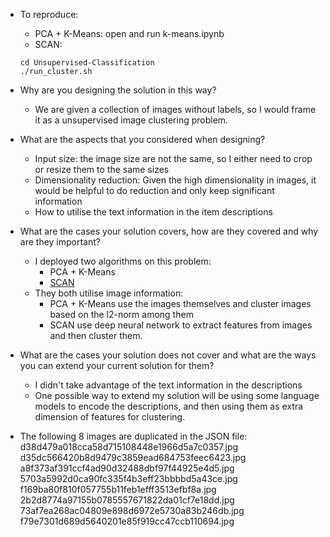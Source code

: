 - To reproduce:
  - PCA + K-Means: open and run k-means.ipynb
  - SCAN: 
  ```
  cd Unsupervised-Classification
  ./run_cluster.sh
  ```
- Why are you designing the solution in this way?
  - We are given a collection of images without labels, so I would frame it as a unsupervised image clustering problem.
- What are the aspects that you considered when designing?
  - Input size: the image size are not the same, so I either need to crop or resize them to the same sizes
  - Dimensionality reduction: Given the high dimensionality in images, it would be helpful to do reduction and only keep significant information
  - How to utilise the text information in the item descriptions
- What are the cases your solution covers, how are they covered and why are they
  important?
  - I deployed two algorithms on this problem:
    - PCA + K-Means
    - [SCAN](https://github.com/wvangansbeke/Unsupervised-Classification)
  - They both utilise image information:
    - PCA + K-Means use the images themselves and cluster images based on the l2-norm among them
    - SCAN use deep neural network to extract features from images and then cluster them.
- What are the cases your solution does not cover and what are the ways you can
  extend your current solution for them?
  - I didn't take advantage of the text information in the descriptions
  - One possible way to extend my solution will be using some language models to encode the descriptions, and then using them as extra dimension of features for clustering.

- The following 8 images are duplicated in the JSON file:
      d38d479a018cca58d715108448e1966d5a7c0357.jpg   
      d35dc566420b8d9479c3859ead684753feec6423.jpg   
      a8f373af391ccf4ad90d32488dbf97f44925e4d5.jpg   
      5703a5992d0ca90fc335f4b3eff23bbbbd5a43ce.jpg   
      f169ba80f810f057755b11feb1efff3513efbf8a.jpg   
      2b2d8774a97155b0785557671822da01cf7e18dd.jpg   
      73af7ea268ac04809e898d6972e5730a83b246db.jpg   
      f79e7301d689d5640201e85f919cc47ccb110694.jpg   